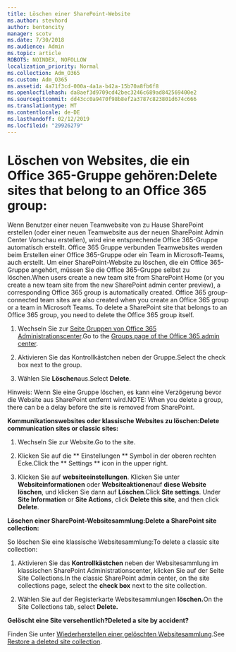 ```yaml
---
title: Löschen einer SharePoint-Website
ms.author: stevhord
author: bentoncity
manager: scotv
ms.date: 7/30/2018
ms.audience: Admin
ms.topic: article
ROBOTS: NOINDEX, NOFOLLOW
localization_priority: Normal
ms.collection: Adm_O365
ms.custom: Adm_O365
ms.assetid: 4a71f3cd-000a-4a1a-b42a-15b70a8fb6f8
ms.openlocfilehash: da8aef3d9709cd42bec3246c689ad842569400e2
ms.sourcegitcommit: dd43cc0a9470f98b8ef2a3787c823801d674c666
ms.translationtype: MT
ms.contentlocale: de-DE
ms.lasthandoff: 02/12/2019
ms.locfileid: "29926279"
---
```

# <a name="delete-sites-that-belong-to-an-office-365-group"></a><span data-ttu-id="08b9b-102">Löschen von Websites, die ein Office 365-Gruppe gehören:</span><span class="sxs-lookup"><span data-stu-id="08b9b-102">Delete sites that belong to an Office 365 group:</span></span>

<span data-ttu-id="08b9b-p101">Wenn Benutzer einer neuen Teamwebsite von zu Hause SharePoint erstellen (oder einer neuen Teamwebsite aus der neuen SharePoint Admin Center Vorschau erstellen), wird eine entsprechende Office 365-Gruppe automatisch erstellt. Office 365 Gruppe verbunden Teamwebsites werden beim Erstellen einer Office 365-Gruppe oder ein Team in Microsoft-Teams, auch erstellt. Um einer SharePoint-Website zu löschen, die ein Office 365-Gruppe angehört, müssen Sie die Office 365-Gruppe selbst zu löschen.</span><span class="sxs-lookup"><span data-stu-id="08b9b-p101">When users create a new team site from SharePoint Home (or you create a new team site from the new SharePoint admin center preview), a corresponding Office 365 group is automatically created. Office 365 group-connected team sites are also created when you create an Office 365 group or a team in Microsoft Teams. To delete a SharePoint site that belongs to an Office 365 group, you need to delete the Office 365 group itself.</span></span> 
  
1. <span data-ttu-id="08b9b-106">Wechseln Sie zur [Seite Gruppen von Office 365 Administrationscenter](https://portal.office.com/adminportal/home#/groups).</span><span class="sxs-lookup"><span data-stu-id="08b9b-106">Go to the [Groups page of the Office 365 admin center](https://portal.office.com/adminportal/home#/groups).</span></span>
    
2. <span data-ttu-id="08b9b-107">Aktivieren Sie das Kontrollkästchen neben der Gruppe.</span><span class="sxs-lookup"><span data-stu-id="08b9b-107">Select the check box next to the group.</span></span>
    
3. <span data-ttu-id="08b9b-108">Wählen Sie **Löschen**aus.</span><span class="sxs-lookup"><span data-stu-id="08b9b-108">Select **Delete**.</span></span>
    
<span data-ttu-id="08b9b-109">Hinweis: Wenn Sie eine Gruppe löschen, es kann eine Verzögerung bevor die Website aus SharePoint entfernt wird.</span><span class="sxs-lookup"><span data-stu-id="08b9b-109">NOTE: When you delete a group, there can be a delay before the site is removed from SharePoint.</span></span>
  
<span data-ttu-id="08b9b-110">**Kommunikationswebsites oder klassische Websites zu löschen:**</span><span class="sxs-lookup"><span data-stu-id="08b9b-110">**Delete communication sites or classic sites:**</span></span>

1. <span data-ttu-id="08b9b-111">Wechseln Sie zur Website.</span><span class="sxs-lookup"><span data-stu-id="08b9b-111">Go to the site.</span></span>
  
2. <span data-ttu-id="08b9b-112">Klicken Sie auf die \*\* Einstellungen \*\* Symbol in der oberen rechten Ecke.</span><span class="sxs-lookup"><span data-stu-id="08b9b-112">Click the \*\* Settings \*\* icon in the upper right.</span></span> 
  
3. <span data-ttu-id="08b9b-p102">Klicken Sie auf **websiteeinstellungen**. Klicken Sie unter **Websiteinformationen** oder **Websiteaktionen**auf **diese Website löschen**, und klicken Sie dann auf **Löschen**.</span><span class="sxs-lookup"><span data-stu-id="08b9b-p102">Click **Site settings**. Under **Site Information** or **Site Actions**, click **Delete this site**, and then click **Delete**.</span></span>
  
<span data-ttu-id="08b9b-115">**Löschen einer SharePoint-Websitesammlung:**</span><span class="sxs-lookup"><span data-stu-id="08b9b-115">**Delete a SharePoint site collection:**</span></span>

<span data-ttu-id="08b9b-116">So löschen Sie eine klassische Websitesammlung:</span><span class="sxs-lookup"><span data-stu-id="08b9b-116">To delete a classic site collection:</span></span>
  
1. <span data-ttu-id="08b9b-117">Aktivieren Sie das **Kontrollkästchen** neben der Websitesammlung im klassischen SharePoint Administrationscenter, klicken Sie auf der Seite Site Collections.</span><span class="sxs-lookup"><span data-stu-id="08b9b-117">In the classic SharePoint admin center, on the site collections page, select the **check box** next to the site collection.</span></span> 
    
2. <span data-ttu-id="08b9b-118">Wählen Sie auf der Registerkarte Websitesammlungen **löschen.**</span><span class="sxs-lookup"><span data-stu-id="08b9b-118">On the Site Collections tab, select **Delete.**</span></span>
    
<span data-ttu-id="08b9b-119">**Gelöscht eine Site versehentlich?**</span><span class="sxs-lookup"><span data-stu-id="08b9b-119">**Deleted a site by accident?**</span></span>

<span data-ttu-id="08b9b-120">Finden Sie unter [Wiederherstellen einer gelöschten Websitesammlung](https://go.microsoft.com/fwlink/?linkid=867660).</span><span class="sxs-lookup"><span data-stu-id="08b9b-120">See [Restore a deleted site collection](https://go.microsoft.com/fwlink/?linkid=867660).</span></span>
  

